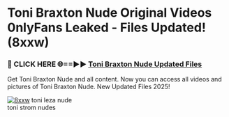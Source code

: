 # Toni Braxton Nude Original Videos 0nlyFans Leaked - Files Updated! (8xxw)

<h3>🔴 CLICK HERE 🌐==►► <a href="https://tinyurl.com/5h6xmrr3" rel="nofollow">Toni Braxton Nude Updated Files</a></h3>

Get Toni Braxton Nude and all content. Now you can access all videos and pictures of Toni Braxton Nude. New Updated Files 2025!

[![8xxw](https://i.imgur.com/KVD873Z.gif)](https://tinyurl.com/5h6xmrr3)
toni leza nude<br>
toni strom nudes
